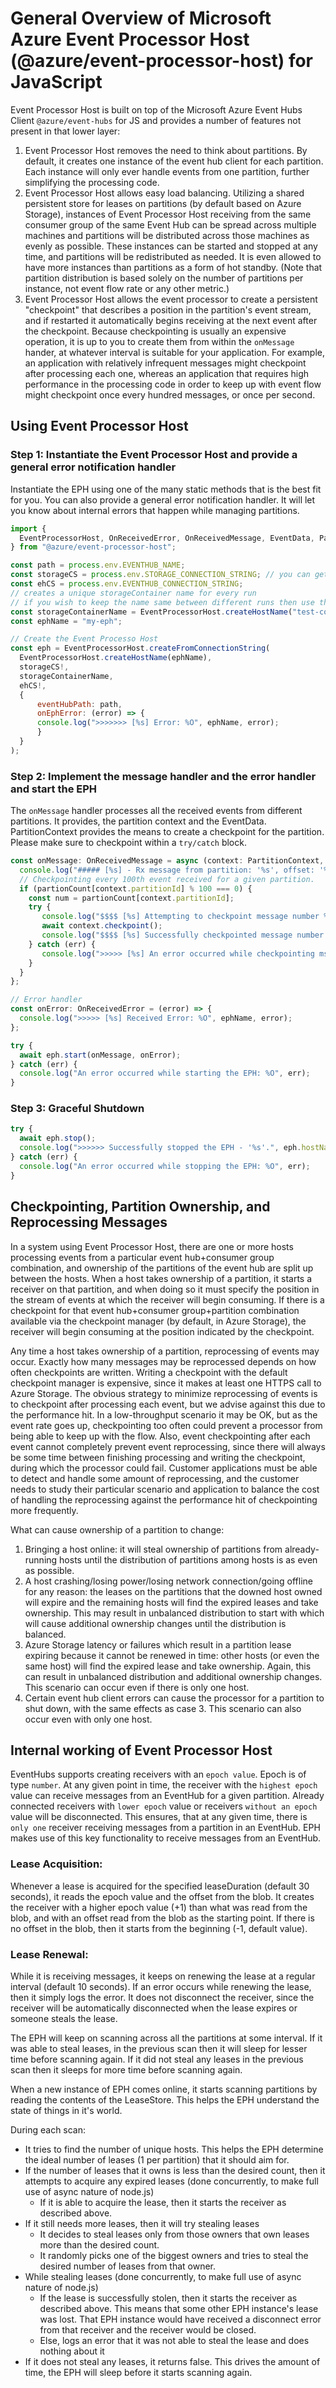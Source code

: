 # General Overview of Microsoft Azure Event Processor Host (@azure/event-processor-host) for JavaScript

Event Processor Host is built on top of the Microsoft Azure Event Hubs Client `@azure/event-hubs` for JS and provides a number of features not present in that lower layer:

1. Event Processor Host removes the need to think about partitions. By default, it creates one instance of the event
   hub client for each partition. Each instance will only ever handle
   events from one partition, further simplifying the processing code.
2. Event Processor Host allows easy load balancing. Utilizing a shared persistent store for leases on partitions
   (by default based on Azure Storage), instances of Event Processor Host receiving from the same consumer group
   of the same Event Hub can be spread across multiple machines and partitions will be distributed across those
   machines as evenly as possible. These instances can be started and stopped at any time, and partitions will be
   redistributed as needed. It is even allowed to have more instances than partitions as a form of hot standby. (Note that
   partition distribution is based solely on the number of partitions per instance, not event flow rate or any other metric.)
3. Event Processor Host allows the event processor to create a persistent "checkpoint" that describes a position in
   the partition's event stream, and if restarted it automatically begins receiving at the next event after the checkpoint.
   Because checkpointing is usually an expensive operation, it is up to you to create
   them from within the `onMessage` hander, at whatever interval is suitable for your application. For example, an application with relatively infrequent messages might checkpoint after processing each one, whereas an application that requires high performance in the processing code in order to keep up with event flow might checkpoint once every hundred messages, or once
   per second.

## Using Event Processor Host

### Step 1: Instantiate the Event Processor Host and provide a general error notification handler

Instantiate the EPH using one of the many static methods that is the best fit for you. You can also
provide a general error notification handler. It will let you know about internal errors that happen
while managing partitions.

```js
import {
  EventProcessorHost, OnReceivedError, OnReceivedMessage, EventData, PartitionContext, delay
} from "@azure/event-processor-host";

const path = process.env.EVENTHUB_NAME;
const storageCS = process.env.STORAGE_CONNECTION_STRING; // you can get this from https://portal.azure.com
const ehCS = process.env.EVENTHUB_CONNECTION_STRING;
// creates a unique storageContainer name for every run
// if you wish to keep the name same between different runs then use the following then that is fine as well.
const storageContainerName = EventProcessorHost.createHostName("test-container");
const ephName = "my-eph";

// Create the Event Processo Host
const eph = EventProcessorHost.createFromConnectionString(
  EventProcessorHost.createHostName(ephName),
  storageCS!,
  storageContainerName,
  ehCS!,
  {
      eventHubPath: path,
      onEphError: (error) => {
      console.log(">>>>>>> [%s] Error: %O", ephName, error);
      }
  }
);
```

### Step 2: Implement the message handler and the error handler and start the EPH
The `onMessage` handler processes all the received events from different partitions. It provides,
the partition context and the EventData. PartitionContext provides the means to create a checkpoint for the partition. Please make sure to checkpoint within a `try/catch` block.

```js
const onMessage: OnReceivedMessage = async (context: PartitionContext, data: EventData) => {
  console.log("##### [%s] - Rx message from partition: '%s', offset: '%s'", ephName, context.partitionId, data.offset);
  // Checkpointing every 100th event received for a given partition.
  if (partionCount[context.partitionId] % 100 === 0) {
    const num = partionCount[context.partitionId];
    try {
       console.log("$$$$ [%s] Attempting to checkpoint message number %d", ephName, num);
       await context.checkpoint();
       console.log("$$$$ [%s] Successfully checkpointed message number %d", ephName, num);
    } catch (err) {
       console.log(">>>>> [%s] An error occurred while checkpointing msg number %d: %O", ephName, num, err);
    }
  }
};

// Error handler
const onError: OnReceivedError = (error) => {
  console.log(">>>>> [%s] Received Error: %O", ephName, error);
};

try {
  await eph.start(onMessage, onError);
} catch (err) {
  console.log("An error occurred while starting the EPH: %O", err);
}
```
### Step 3: Graceful Shutdown

```js
try {
  await eph.stop();
  console.log(">>>>>> Successfully stopped the EPH - '%s'.", eph.hostName);
} catch (err) {
  console.log("An error occurred while stopping the EPH: %O", err);
}
```

## Checkpointing, Partition Ownership, and Reprocessing Messages

In a system using Event Processor Host, there are one or more hosts processing events from a particular event hub+consumer group combination, and ownership of the partitions of the event hub are split up between the hosts. When a host takes ownership of a partition, it starts a receiver on that partition, and when doing so it must specify the position in the stream of events at which the receiver will begin consuming. If there is a checkpoint for that event hub+consumer group+partition combination available via the checkpoint manager (by default, in Azure Storage), the receiver will begin consuming at the position indicated by the checkpoint.

Any time a host takes ownership of a partition, reprocessing of events may occur. Exactly how many messages may be reprocessed depends on how often checkpoints are written. Writing a checkpoint with the default checkpoint manager is expensive, since it makes at least one HTTPS call to Azure Storage. The obvious strategy to minimize reprocessing of events is to checkpoint after processing each event, but we advise against this due to the performance hit.
In a low-throughput scenario it may be OK, but as the event rate goes up, checkpointing too often could prevent a processor from being able to keep up with the flow. Also, event checkpointing after each event cannot completely prevent event reprocessing, since there will always be some time between finishing
processing and writing the checkpoint, during which the processor could fail. Customer applications must be able to detect and handle some amount of reprocessing, and the customer needs to study their particular scenario and application to balance the cost of handling the reprocessing against the performance hit of checkpointing more frequently.

What can cause ownership of a partition to change:
1. Bringing a host online: it will steal ownership of partitions from already-running hosts until the distribution of partitions among hosts is as even as possible.
2. A host crashing/losing power/losing network connection/going offline for any reason: the leases on the partitions that the downed host owned will expire and the remaining hosts will find the expired leases and take ownership. This may result in unbalanced distribution to start with which will cause additional ownership changes until the distribution is balanced.
3. Azure Storage latency or failures which result in a partition lease expiring because it cannot be renewed in time: other hosts (or even the same host) will find the expired lease and take ownership. Again, this can result in unbalanced distribution and additional ownership changes. This scenario can occur even if there is only one host.
4. Certain event hub client errors can cause the processor for a partition to shut down, with the same effects as case 3. This scenario can also occur even with only one host.

## Internal working of Event Processor Host

EventHubs supports creating receivers with an `epoch value`. Epoch is of type `number`. At any given point in time, the receiver with the `highest epoch` value can receive messages from an EventHub for a given partition. Already connected receivers with `lower epoch` value or receivers `without an epoch` value will be disconnected. This ensures, that at any given time, there is `only one` receiver receiving messages from a partition in an EventHub. EPH makes use of this key functionality to receive messages from an EventHub.

### Lease Acquisition:
Whenever a lease is acquired for the specified leaseDuration (default 30 seconds), it reads the epoch value  and the offset from the blob. It creates the receiver with a higher epoch value (+1) than what was read from the blob, and with an offset read from the blob as the starting point. If there is no offset in the blob, then it starts from the beginning (-1, default value).

### Lease Renewal:
While it is receiving messages, it keeps on renewing the lease at a regular interval (default 10 seconds). If an error occurs while renewing the lease, then it simply logs the error. It does not disconnect the receiver, since the receiver will be automatically disconnected when the lease expires or someone steals the lease.

The EPH will keep on scanning across all the partitions at some interval. If it was able to steal leases, in the previous scan then it will sleep for lesser time before scanning again. If it did not steal any leases in the previous scan then it sleeps for more time before scanning again.

When a new instance of EPH comes online, it starts scanning partitions by reading the contents of the LeaseStore. This helps the EPH understand the state of things in it's world.

During each scan:
- It tries to find the number of unique hosts. This helps the EPH determine the ideal number of leases (1 per partition) that it should aim for.
- If the number of leases that it owns is less than the desired count, then it attempts to acquire any expired leases (done concurrently, to make full use of async nature of node.js)
    - If it is able to acquire the lease, then it starts the receiver as described above.
- If it still needs more leases, then it will try stealing leases
    - It decides to steal leases only from those owners that own leases more than the desired count.
    - It randomly picks one of the biggest owners and tries to steal the desired number of leases from that owner.
- While stealing leases (done concurrently, to make full use of async nature of node.js)
    - If the lease is successfully stolen, then it starts the receiver as described above. This means that some other EPH instance's lease was lost. That EPH instance would have received a disconnect error from that receiver and the receiver would be closed.
    - Else, logs an error that it was not able to steal the lease and does nothing about it
- If it does not steal any leases, it returns false. This drives the amount of time, the EPH will sleep before it starts scanning again.
